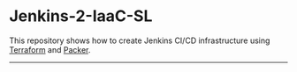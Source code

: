 # Jenkins-2-IaaC-SL

This repository shows how to create Jenkins CI/CD infrastructure using [Terraform][terraform] and [Packer][Packer].

---
[terraform]: https://www.terraform.io/docs/index.html
[packer]: https://www.packer.io/docs/index.html
